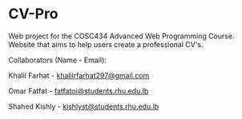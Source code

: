 # CV-Pro
Web project for the COSC434 Advanced Web Programming Course. Website that aims to help users create a professional CV's.

Collaborators (Name - Email):

Khalil Farhat - khalilrfarhat297@gmail.com

Omar Fatfat - fatfatoi@students.rhu.edu.lb

Shahed Kishly - kishlyst@students.rhu.edu.lb

